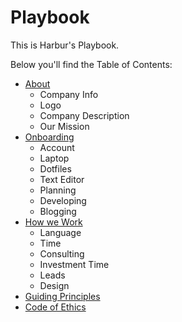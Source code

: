 # Playbook

This is Harbur's Playbook.

Below you'll find the Table of Contents:

* [About]
  * Company Info
  * Logo
  * Company Description
  * Our Mission
* [Onboarding]
  * Account
  * Laptop
  * Dotfiles
  * Text Editor
  * Planning
  * Developing
  * Blogging
* [How we Work]
  * Language
  * Time
  * Consulting
  * Investment Time
  * Leads
  * Design
* [Guiding Principles]
* [Code of Ethics]

[About]: docs/about
[Onboarding]: docs/onboarding
[Guiding Principles]: docs/guiding-principles
[How we Work]: docs/how-we-work
[Code of Ethics]: docs/code-of-ethics
